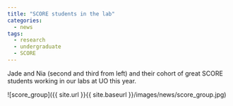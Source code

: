 ```yaml
---
title: "SCORE students in the lab"
categories:
  - news
tags:
  - research
  - undergraduate
  - SCORE
---
```


Jade and Nia (second and third from left) and their cohort of great SCORE students working in our labs at UO this year.

![score_group]({{ site.url }}{{ site.baseurl }}/images/news/score_group.jpg)